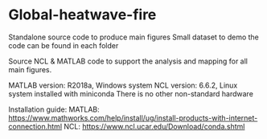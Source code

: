 # Global-heatwave-fire
Standalone source code to produce main figures
Small dataset to demo the code can be found in each folder

Source NCL & MATLAB code to support the analysis and mapping for all main figures.

MATLAB version: R2018a, Windows system
NCL version: 6.6.2, Linux system installed with miniconda
There is no other non-standard hardware

Installation guide:
MATLAB: https://www.mathworks.com/help/install/ug/install-products-with-internet-connection.html
NCL: https://www.ncl.ucar.edu/Download/conda.shtml
